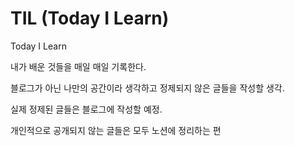 # TIL \(Today I Learn\)

Today I Learn

내가 배운 것들을 매일 매일 기록한다.

블로그가 아닌 나만의 공간이라 생각하고 정제되지 않은 글들을 작성할 생각.

실제 정제된 글들은 블로그에 작성할 예정.

개인적으로 공개되지 않는 글들은 모두 노션에 정리하는 편

